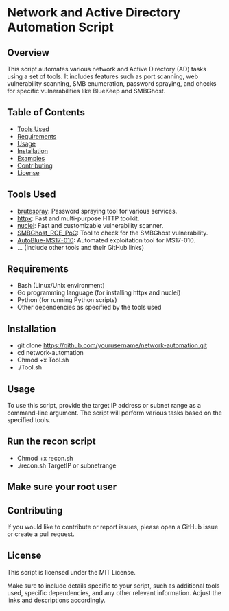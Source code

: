 # Network and Active Directory Automation Script

## Overview

This script automates various network and Active Directory (AD) tasks using a set of tools. It includes features such as port scanning, web vulnerability scanning, SMB enumeration, password spraying, and checks for specific vulnerabilities like BlueKeep and SMBGhost.

## Table of Contents

- [Tools Used](#tools-used)
- [Requirements](#requirements)
- [Usage](#usage)
- [Installation](#installation)
- [Examples](#examples)
- [Contributing](#contributing)
- [License](#license)

## Tools Used

- [brutespray](https://github.com/x90skysn3k/brutespray): Password spraying tool for various services.
- [httpx](https://github.com/projectdiscovery/httpx): Fast and multi-purpose HTTP toolkit.
- [nuclei](https://github.com/projectdiscovery/nuclei): Fast and customizable vulnerability scanner.
- [SMBGhost_RCE_PoC](https://github.com/chompie1337/SMBGhost_RCE_PoC): Tool to check for the SMBGhost vulnerability.
- [AutoBlue-MS17-010](https://github.com/3ndG4me/AutoBlue-MS17-010): Automated exploitation tool for MS17-010.
- ... (Include other tools and their GitHub links)

## Requirements

- Bash (Linux/Unix environment)
- Go programming language (for installing httpx and nuclei)
- Python (for running Python scripts)
- Other dependencies as specified by the tools used

## Installation
- git clone https://github.com/yourusername/network-automation.git
- cd network-automation
- Chmod +x Tool.sh
- ./Tool.sh

## Usage

To use this script, provide the target IP address or subnet range as a command-line argument. The script will perform various tasks based on the specified tools.

## Run the recon script
- Chmod +x recon.sh
- ./recon.sh TargetIP or subnetrange

## Make sure your root user

## Contributing

If you would like to contribute or report issues, please open a GitHub issue or create a pull request.
## License

This script is licensed under the MIT License.

Make sure to include details specific to your script, such as additional tools used, specific dependencies, and any other relevant information. Adjust the links and descriptions accordingly.

